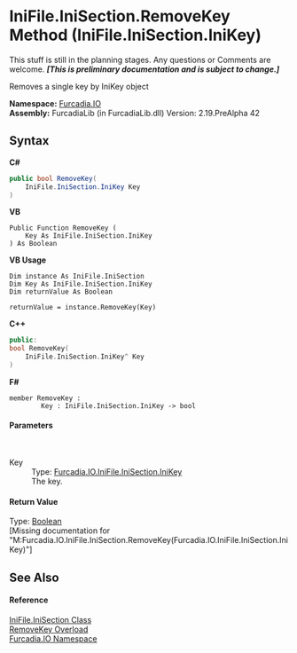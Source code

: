 # IniFile.IniSection.RemoveKey Method (IniFile.IniSection.IniKey)
This stuff is still in the planning stages. Any questions or Comments are welcome. _**\[This is preliminary documentation and is subject to change.\]**_

Removes a single key by IniKey object

**Namespace:**&nbsp;<a href="N_Furcadia_IO">Furcadia.IO</a><br />**Assembly:**&nbsp;FurcadiaLib (in FurcadiaLib.dll) Version: 2.19.PreAlpha 42

## Syntax

**C#**<br />
``` C#
public bool RemoveKey(
	IniFile.IniSection.IniKey Key
)
```

**VB**<br />
``` VB
Public Function RemoveKey ( 
	Key As IniFile.IniSection.IniKey
) As Boolean
```

**VB Usage**<br />
``` VB Usage
Dim instance As IniFile.IniSection
Dim Key As IniFile.IniSection.IniKey
Dim returnValue As Boolean

returnValue = instance.RemoveKey(Key)
```

**C++**<br />
``` C++
public:
bool RemoveKey(
	IniFile.IniSection.IniKey^ Key
)
```

**F#**<br />
``` F#
member RemoveKey : 
        Key : IniFile.IniSection.IniKey -> bool 

```


#### Parameters
&nbsp;<dl><dt>Key</dt><dd>Type: <a href="T_Furcadia_IO_IniFile_IniSection_IniKey">Furcadia.IO.IniFile.IniSection.IniKey</a><br />The key.</dd></dl>

#### Return Value
Type: <a href="http://msdn2.microsoft.com/en-us/library/a28wyd50" target="_blank">Boolean</a><br />\[Missing <returns> documentation for "M:Furcadia.IO.IniFile.IniSection.RemoveKey(Furcadia.IO.IniFile.IniSection.IniKey)"\]

## See Also


#### Reference
<a href="T_Furcadia_IO_IniFile_IniSection">IniFile.IniSection Class</a><br /><a href="Overload_Furcadia_IO_IniFile_IniSection_RemoveKey">RemoveKey Overload</a><br /><a href="N_Furcadia_IO">Furcadia.IO Namespace</a><br />